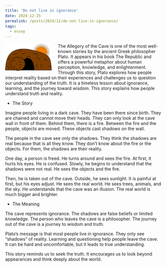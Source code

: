 ```yaml
---
title: 'Do not live in ignorance'
date: 2024-12-25
permalink: /posts/2024/12/do-not-live-in-ignorance/
tags:
  - essay
---
```


<img width="150" alt="cavae sun" src="/images/posts/do-not-live-in-ignorance.png" style="float: left; margin-right: 20px;" /> The Allegory of the Cave is one of the most well-known stories by the ancient Greek philosopher Plato. It appears in his book The Republic and offers a powerful metaphor about human perception, knowledge, and enlightenment. Through this story, Plato explores how people interpret reality based on their experiences and challenges us to question our understanding of the truth. It is a timeless lesson about ignorance, learning, and the journey toward wisdom. This story explains how people understand truth and reality.

* The Story

Imagine people living in a dark cave. They have been there since birth. They are chained and cannot move their heads. They can only look at the cave wall in front of them. Behind them, there is a fire. Between the fire and the people, objects are moved. These objects cast shadows on the wall.

The people in the cave see only the shadows. They think the shadows are real because that is all they know. They don’t know about the fire or the objects. For them, the shadows are their reality.

One day, a person is freed. He turns around and sees the fire. At first, it hurts his eyes. He is confused. Slowly, he begins to understand that the shadows were not real. He sees the objects and the fire.

Then, he is taken out of the cave. Outside, he sees sunlight. It is painful at first, but his eyes adjust. He sees the real world. He sees trees, animals, and the sky. He understands that the cave was an illusion. The real world is much bigger and brighter.

* The Meaning

The cave represents ignorance. The shadows are false beliefs or limited knowledge. The person who leaves the cave is a philosopher. The journey out of the cave is a journey to wisdom and truth.

Plato’s message is that most people live in ignorance. They only see “shadows” of reality. Learning and questioning help people leave the cave. It can be hard and uncomfortable, but it leads to true understanding.

This story reminds us to seek the truth. It encourages us to look beyond appearances and think deeply about the world.
